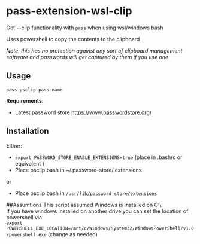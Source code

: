 # pass-extension-wsl-clip
Get --clip functionality with ```pass``` when using wsl/windows bash  
  
Uses powershell to copy the contents to the clipboard  

*Note: this has no protection against any sort of clipboard management software and passwords will get captured by them if you use one*
## Usage
```
pass psclip pass-name 
```

**Requirements:**
* Latest password store <https://www.passwordstore.org/>

## Installation
Either:
- ```export PASSWORD_STORE_ENABLE_EXTENSIONS=true``` (place in .bashrc or equivalent )
- Place psclip.bash in ~/.password-store/.extensions
  
or

- Place psclip.bash in ```/usr/lib/password-store/extensions```

##Assumtions
This script assumed Windows is installed on C:\  
If you have windows installed on another drive you can set the location of powershell via  
```export POWERSHELL_EXE_LOCATION=/mnt/c/Windows/System32/WindowsPowerShell/v1.0/powershell.exe``` (change as needed)

